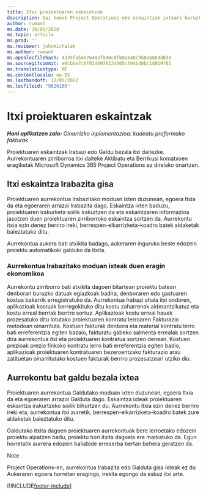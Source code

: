 ```yaml
---
title: Itxi proiektuaren eskaintzak
description: Gai honek Project Operations-eko eskaintzak ixteari buruzko informazioa ematen du.
author: rumant
ms.date: 10/01/2020
ms.topic: article
ms.prod: ''
ms.reviewer: johnmichalak
ms.author: rumant
ms.openlocfilehash: 4335fa5467640af840c0f68a648c9b8a6864d834
ms.sourcegitcommit: e0cbbe7c6f03d4978134405cf04bd8bc1d019f65
ms.translationtype: MT
ms.contentlocale: eu-ES
ms.lasthandoff: 12/05/2022
ms.locfileid: "9826160"
---
```

# <a name="close-project-quotes"></a>Itxi proiektuaren eskaintzak

_**Honi aplikatzen zaio:** Oinarrizko inplementazioa: kudeatu proformako fakturak_

Proiektuaren eskaintzak Irabazi edo Galdu bezala itxi daitezke. Aurrekontuaren zirriborroa itxi daiteke Aktibatu eta Berrikusi komatxoen eragiketak Microsoft Dynamics 365 Project Operations ez direlako onartzen.

## <a name="close-a-quote-as-won"></a>Itxi eskaintza Irabazita gisa

Proiektuaren aurrekontua Irabazitako moduan ixten duzunean, egoera Itxia da eta egoeraren arrazoi Irabazita dago. Eskaintza ixten baduzu, proiektuaren irakurketa soilik irakurtzen da eta eskaintzaren informazioa jasotzen duen proiektuaren zirriborroko eskaintza sortzen da. Aurrekontu itxia ezin denez berriro ireki, berrespen-elkarrizketa-koadro batek aldaketak baieztatuko ditu.

Aurrekontua aukera bati atxikita badago, aukeraren inguruko beste edozein proiektu automatikoki galduko da itxita.

### <a name="financial-impact-of-closing-a-quote-as-won"></a>Aurrekontua Irabazitako moduan ixteak duen eragin ekonomikoa

Aurrekontu zirriborro bati atxikita dagoen bitartean proiektu batean denborari buruzko datuak egiazkoak badira, denboraren edo gastuaren kostua bakarrik erregistratuko da. Aurrekontua Irabazi ahala itxi ondoren, aplikazioak kostuak berregokituko ditu kostu zaharrenak alderantzikatuz eta kostu erreal berriak berriro sortuz. Aplikazioak kostu erreal hauek prozesatuko ditu lotutako proiektuaren kontratu lerroaren Fakturazio metodoan oinarrituta. Kostuen fakturak denbora eta material kontratu lerro bati erreferentzia egiten bazaio, fakturatu gabeko salmenta errealak sortzen dira aurrekontua itxi eta proiektuaren kontratua sortzen denean. Kostuen prezioak prezio finkoko kontratu lerro bati erreferentzia egiten badio, aplikazioak proiektuaren kontratuaren bezeroentzako fakturazio arau zatituetan oinarritutako kostuen fakturak berriro prozesatzeari utziko dio.

## <a name="closing-a-quote-as-lost"></a>Aurrekontu bat galdu bezala ixtea

Proiektuaren aurrekontua Galdutako moduan ixten duzunean, egoera Itxia da eta egoeraren arrazoi Galduta dago. Eskaintza ixteak proiektuaren eskaintza irakurtzeko soilik bihurtzen du. Aurrekontu itxia ezin denez berriro ireki eta, aurrekontua itxi aurretik, berrespen-elkarrizketa-koadro batek zure aldaketak baieztatuko ditu.

Galdutako itxita dagoen proiektuaren aurrekontuak bere lerroetako edozein proiektu aipatzen badu, proiektu hori itxita dagoela ere markatuko da. Egun horretatik aurrera edozein baliabide erreserba bertan behera geratzen da.

> [!NOTE]
> Project Operations-en, aurrekontua Irabazita edo Galduta gisa ixteak ez du Aukeraren egoera horretan eragingo, irekita egongo da eskuz itxi arte.


[!INCLUDE[footer-include](../../includes/footer-banner.md)]
